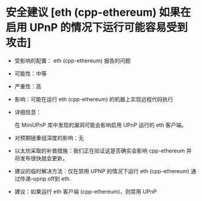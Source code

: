 # 安全建议 [eth (cpp-ethereum) 如果在启用 UPnP 的情况下运行可能容易受到攻击]
- 受影响的配置： eth (cpp-ethereum) 报告的问题
- 可能性：中等
- 严重性：高
- 影响：可能在运行 eth (cpp-ethereum) 的机器上实现远程代码执行
- 详细信息：

	在 MiniUPnP 库中发现的漏洞可能会影响启用 UPnP 运行的 eth 客户端。
- 对预期链重组深度的影响：无
- 以太坊采取的补救措施：我们正在验证这是否确实会影响 cpp-ethereum 并将发布很快就会更新。
- 建议的临时解决方法：仅在禁用 UPNP 的情况下运行 eth (cpp-ethereum) 通过传递–upnp off到 eth.
- 建议：如果运行 eth 客户端 (cpp-ethereum)，则禁用 UPnP	